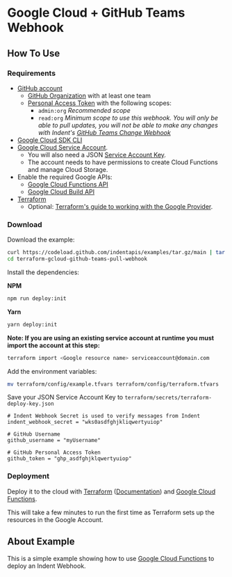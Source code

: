 # Google Cloud + GitHub Teams Webhook

## How To Use

### Requirements

- [GitHub account](https://github.com)
  - [GitHub Organization](https://github.com/account/organizations) with at least one team
  - [Personal Access Token](https://docs.github.com/en/github/authenticating-to-github/keeping-your-account-and-data-secure/creating-a-personal-access-token) with the following scopes:
    - `admin:org` _Recommended scope_
    - `read:org` _Minimum scope to use this webhook. You will only be able to pull updates, you will not be able to make any changes with Indent's [GitHub Teams Change Webhook](https://github.com/indentapis/examples/tree/ID-903/webhooks/change/terraform-gcloud-github-teams-webhook)_
- [Google Cloud SDK CLI](https://cloud.google.com/sdk/gcloud)
- [Google Cloud Service Account](https://cloud.google.com/iam/docs/creating-managing-service-accounts).
  - You will also need a JSON [Service Account Key](https://cloud.google.com/iam/docs/creating-managing-service-account-keys).
  - The account needs to have permissions to create Cloud Functions and manage Cloud Storage.
- Enable the required Google APIs:
  - [Google Cloud Functions API](https://cloud.google.com/functions)
  - [Google Cloud Build API](https://console.cloud.google.com/cloud-build)
- [Terraform](https://terraform.io)
  - Optional: [Terraform's guide to working with the Google Provider](https://registry.terraform.io/providers/hashicorp/google/latest/docs/guides/getting_started).

### Download

Download the example:

```bash
curl https://codeload.github.com/indentapis/examples/tar.gz/main | tar -xz --strip=3 examples-main/webhooks/pull/terraform-gcloud-github-teams-pull-webhook
cd terraform-gcloud-github-teams-pull-webhook
```

Install the dependencies:

**NPM**

```bash
npm run deploy:init
```

**Yarn**

```bash
yarn deploy:init
```

**Note: If you are using an existing service account at runtime you must import the account at this step:**

```bash
terraform import <Google resource name> serviceaccount@domain.com
```

Add the environment variables:

```bash
mv terraform/config/example.tfvars terraform/config/terraform.tfvars
```

Save your JSON Service Account Key to `terraform/secrets/terraform-deploy-key.json`

```hcl
# Indent Webhook Secret is used to verify messages from Indent
indent_webhook_secret = "wks0asdfghjkliqwertyuiop"

# GitHub Username
github_username = "myUsername"

# GitHub Personal Access Token
github_token = "ghp_asdfghjklqwertyuiop"
```

### Deployment

Deploy it to the cloud with [Terraform](https://terraform.io) ([Documentation](https://terraform.io/docs/)) and [Google Cloud Functions](https://console.cloud.google.com/functions).

This will take a few minutes to run the first time as Terraform sets up the resources in the Google Account.

## About Example

This is a simple example showing how to use [Google Cloud Functions](https://cloud.google.com/) to deploy an Indent Webhook.
